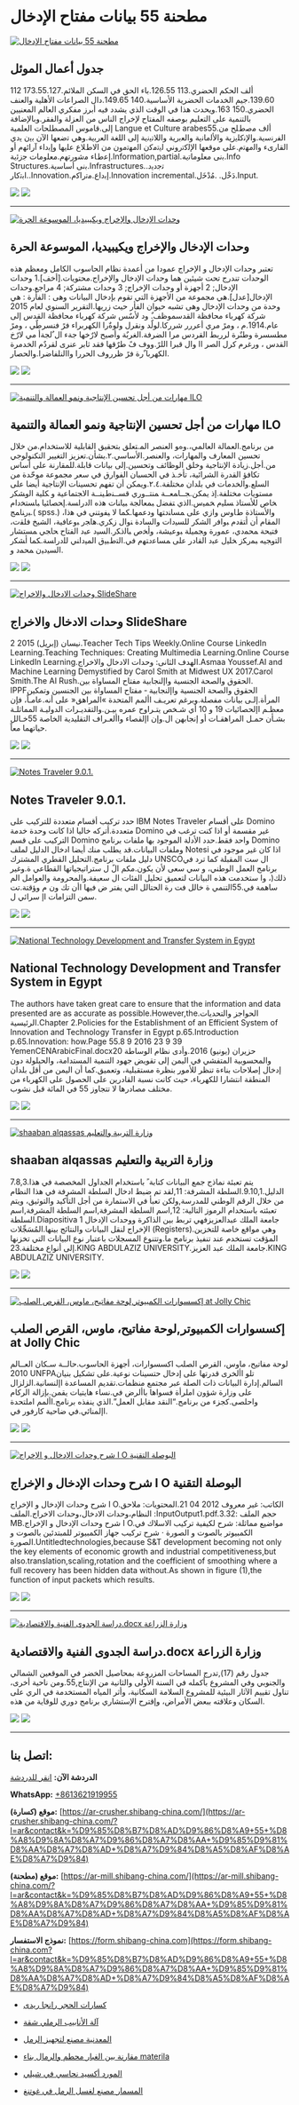 # مطحنة 55 بيانات مفتاح الإدخال

<a href="https://swt.shibang-china.com/?l=ar&img&k=%D9%85%D8%B7%D8%AD%D9%86%D8%A9+55+%D8%A8%D9%8A%D8%A7%D9%86%D8%A7%D8%AA+%D9%85%D9%81%D8%AA%D8%A7%D8%AD+%D8%A7%D9%84%D8%A5%D8%AF%D8%AE%D8%A7%D9%84" target="_blank">![مطحنة 55 بيانات مفتاح الإدخال](http://static.shibang-china.com/all-800x300/149.jpg)</a>

## جدول أعمال الموئل
112 173.55.ألف الحكم الحضري.113 126.55.باء الحق في السكن الملائم.127 139.60.جيم الخدمات الحضرية الأساسية.140 149.65.دال الصراعات الأهلية والعنف الحضري.150 163.ويحدث هذا في الوقت الذي يشدد فيه أبرز مفكري العالم المعنيين بالتنمية على التعليم بوصفه المفتاح لإخراج الناس من العزلة والفقر.وبالإضافة إلى.قاموس المصطلحات العلمية Langue et Culture arabes55.أﻟف ﻣﺻطﻠﺢ ﻣن اﻟﻔرﻧﺳﻳﺔ.واﻹﻧﻛﻠﻳزﻳﺔ واﻷﻟﻣﺎﻧﻳﺔ واﻟﻌﺑرﻳﺔ واﻟﻼﺗﻳﻧﻳﺔ إﻟﻰ اﻟﻠﻐﺔ اﻟﻌرﺑﻳﺔ.وﻫﻲ ﺗﺿﻌﻬﺎ اﻵن ﺑﻳن ﻳدي اﻟﻘﺎرىء واﻟﻣﻬﺗم.ﻋﻠﻰ ﻣوﻗﻌﻬﺎ اﻹﻟﻛﺗروﻧﻲ ﻟﻳﺗﻣﻛن اﻟﻣﻬﺗﻣون ﻣن اﻻطﻼع ﻋﻠﻳﻬﺎ وإﺑداء آراﺋﻬم أو إﻋطﺎء ﻣﺷورﺗﻬم.ﻣﻌﻠوﻣﺎت ﺟزﺋﻳﺔ.Information,partial.ﺑﻧﻰ ﻣﻌﻠوﻣﺎﺗﻳﺔ.Info Structures.ﺑﻧﻰ أﺳﺎﺳﻳﺔ.Infrastructures.ﺗﺟدﻳد. .اﺑﺗﻛﺎر.Innovation.إﺑداع.ﻣﺗراﻛم.Innovation incremental.دَﺧْﻝ. .ﻣُدْﺧَﻝ.Input.


<a href="https://whatsapp.shibangsoft.com/WhatsApp.php" target="_blank" title="WhatsApp">![](http://static.shibang-china.com/icon/whatsapp.png)</a> <a href="https://swt.shibang-china.com/?l=ar&icon&k=%D9%85%D8%B7%D8%AD%D9%86%D8%A9+55+%D8%A8%D9%8A%D8%A7%D9%86%D8%A7%D8%AA+%D9%85%D9%81%D8%AA%D8%A7%D8%AD+%D8%A7%D9%84%D8%A5%D8%AF%D8%AE%D8%A7%D9%84" target="_blank">![](http://static.shibang-china.com/icon/chat-ar.png)</a>

---

<a href="https://swt.shibang-china.com/?l=ar&img&k=%D9%85%D8%B7%D8%AD%D9%86%D8%A9+55+%D8%A8%D9%8A%D8%A7%D9%86%D8%A7%D8%AA+%D9%85%D9%81%D8%AA%D8%A7%D8%AD+%D8%A7%D9%84%D8%A5%D8%AF%D8%AE%D8%A7%D9%84" target="_blank">![وحدات الإدخال والإخراج ويكيبيديا، الموسوعة الحرة](http://static.shibang-china.com/all-800x300/457.jpg)</a>

## وحدات الإدخال والإخراج ويكيبيديا، الموسوعة الحرة
تعتبر وحدات الإدخال و الإخراج عمودا من أعمدة نظام الحاسوب الكامل ومعظم هذه الوحدات تندرج تحت شيئين هما وحدات الإدخال والإخراج.محتويات.[أخف].1 وحدات الإدخال; 2 أجهزة أو وحدات الإخراج; 3 وحدات مشتركة; 4 مراجع.وحدات الإدخال[عدل].هي مجموعة من الأجهزة التي تقوم بإدخال البيانات وهى : الفأرة : هي وحدة من وحدات الإدخال وهى تشبه حيوان الفأر حيث زريها.التقرير السنوي لعام 2015 شركة كهرباء محافظة القدسموظف.ٌ ود لأسٌس شركة كهرباء محافظة القدس إلى عام.1914.م ، ومرً مري أعررر شرركا.لولٌد ونقرل ولوةٌرا الكهربراء فرً فنسرطٌي ، ومرً مطسسرة وطنٌرة لرربط القردس مرا الضرفة.الغربٌة وأصبح لارٌخها جةء ال ٌلجةأ مي لارٌخ القدس ، ورغرم كرل الصر اا وال قبرا اللرً.ووف فً طرٌقها فقد ثابر عنرى لقردٌم الخدمرة الكهربا ٌرة فرً ظرروف الحررا واالنلفاضرا.والحصار.


<a href="https://whatsapp.shibangsoft.com/WhatsApp.php" target="_blank" title="WhatsApp">![](http://static.shibang-china.com/icon/whatsapp.png)</a> <a href="https://swt.shibang-china.com/?l=ar&icon&k=%D9%85%D8%B7%D8%AD%D9%86%D8%A9+55+%D8%A8%D9%8A%D8%A7%D9%86%D8%A7%D8%AA+%D9%85%D9%81%D8%AA%D8%A7%D8%AD+%D8%A7%D9%84%D8%A5%D8%AF%D8%AE%D8%A7%D9%84" target="_blank">![](http://static.shibang-china.com/icon/chat-ar.png)</a>

---

<a href="https://swt.shibang-china.com/?l=ar&img&k=%D9%85%D8%B7%D8%AD%D9%86%D8%A9+55+%D8%A8%D9%8A%D8%A7%D9%86%D8%A7%D8%AA+%D9%85%D9%81%D8%AA%D8%A7%D8%AD+%D8%A7%D9%84%D8%A5%D8%AF%D8%AE%D8%A7%D9%84" target="_blank">![مهارات من أجل تحسين الإنتاجية ونمو العمالة والتنمية ILO](http://static.shibang-china.com/all-800x300/1061.jpg)</a>

## مهارات من أجل تحسين الإنتاجية ونمو العمالة والتنمية ILO
ﻣﻦ ﺑﺮﻧﺎﻣﺞ.اﻟﻌﻤﺎﻟﺔ اﻟﻌﺎﻟﻤﻲ،.وهﻮ اﻟﻌﻨﺼﺮ اﻟﻤ.ﺘﻌﻠﻖ ﺑﺘﺤﻘﻴﻖ اﻟﻘﺎﺑﻠﻴﺔ ﻟﻼﺳﺘﺨﺪام.ﻣﻦ ﺧﻼل ﺗﺤﺴﻴﻦ اﻟﻤﻌﺎرف واﻟﻤﻬﺎرات، واﻟﻌﻨﺼﺮ.اﻷﺳﺎﺳﻲ.٢.ﺑﺸﺄن.ﺗﻌﺰﻳﺰ اﻟﺘﻐﻴﻴﺮ اﻟﺘﻜﻨﻮﻟﻮﺟﻲ ﻣﻦ.أﺟﻞ.زﻳﺎدة اﻹﻧﺘﺎﺟﻴﺔ وﺧﻠﻖ اﻟﻮﻇﺎﺋﻒ وﺗﺤﺴﻴﻦ.إﻟﻰ ﺑﻴﺎﻧﺎت ﻗﺎﺑﻠﺔ.ﻟﻠﻤﻘﺎرﻧﺔ ﻋﻠﻰ أﺳﺎس ﺗﻜﺎﻓﺆ اﻟﻘﺪرة اﻟﺸﺮاﺋﻴﺔ، ﺗﺄﺧ.ﺬ ﻓﻲ اﻟﺤﺴﺒﺎن اﻟﻔﻮارق ﻓﻲ ﺳﻌﺮ ﻣﺠﻤﻮﻋﺔ ﻣﻮﺣّﺪة ﻣﻦ اﻟﺴﻠﻊ.واﻟﺨﺪﻣﺎت ﻓﻲ ﺑﻠﺪان ﻣﺨﺘﻠﻔﺔ.٢.٤.وﻳﻤﻜﻦ أن ﺗﻔﻬﻢ ﺗﺤﺴﻴﻨﺎت اﻹﻧﺘﺎﺟﻴﺔ أﻳﻀﺎ ﻋﻠﻰ ﻣﺴﺘﻮﻳﺎت ﻣﺨﺘﻠﻔﺔ.إذ ﻳﻤﻜﻦ.ﺠــﺎﻤﻌــﺔ ﻤﻨﺘــﻭﺭﻱ ﻗﺴــﻨﻁﻴﻨــﺔ ﺍﻻﺠﺘﻤﺎﻋﻴﺔ ﻭ ﻜﻠﻴﺔ ﺍﻟﻭﺸﻜﺭ ﺨﺎﺹ ﻟﻸﺴﺘﺎﺫ ﺴﻠﻴﻡ ﺨﻤﻴﺱ.ﺍﻟﺫﻱ ﺘﻔﻀل ﺒﻤﻌﺎﻟﺠﺔ ﺒﻴﺎﻨﺎﺕ ﻫﺫﻩ ﺍﻟﺩﺭﺍﺴﺔ.ﺇﺤﺼﺎﺌﻴﺎ ﺒﺎﺴﺘﺨﺩﺍﻡ ﺒﺭﻨﺎﻤﺞ.( spss.) ،ﻭﺍﻷﺴﺘﺎﺫﺓ ﻁﺎﻭﺱ ﻭﺍﺯﻱ ﻋﻠﻰ ﻤﺴﺎﻨﺩﺘﻬﺎ ﻭﺩﻋﻤﻬﺎ.ﻜﻤﺎ ﻻ ﻴﻔﻭﺘﻨﻲ ﻓﻲ ﻫﺫﺍ ﺍﻟﻤﻘﺎﻡ ﺃﻥ ﺃﺘﻘﺩﻡ ﺒﻭﺍﻓﺭ ﺍﻟﺸﻜﺭ ﻟﻠﺴﻴﺩﺍﺕ ﻭﺍﻟﺴﺎﺩﺓ ﻨﻭﺍل ﺯﻜﺭﻱ.ﻫﺎﺠﺭ ﺒﻭﻋﺎﻓﻴﺔ، ﺍﻟﺸﻴﺦ ﻓﻠﻘﺕ، ﻓﺘﻴﺤﺔ ﻤﺤﻤﺩﻱ، ﻋﻤﻭﺭﺓ ﻭﺠﻤﻴﻠﺔ ﺒﻭﻋﻴﺸﺔ، ﻭﺃﺨﺹ ﺒﺎﻟﺫﻜﺭ.ﺍﻟﺴﻴﺩ ﻋﺒﺩ ﺍﻟﻔﺘﺎﺡ ﺤﺎﺠﻲ ﻤﺴﺘﺸﺎﺭ ﺍﻟﺘﻭﺠﻴﻪ ﺒﻤﺭﻜﺯ ﺨﻠﻴل ﻋﺒﺩ ﺍﻟﻘﺎﺩﺭ ﻋﻠﻰ ﻤﺴﺎﻋﺩﺘﻬﻡ ﻓﻲ.ﺍﻟﺘﻁﺒﻴﻕ ﺍﻟﻤﻴﺩﺍﻨﻲ ﻟﻠﺩﺭﺍﺴﺔ.ﻜﻤﺎ ﺃﺸﻜﺭ ﺍﻟﺴﻴﺩﻴﻥ ﻤﺤﻤﺩ ﻭ.


<a href="https://whatsapp.shibangsoft.com/WhatsApp.php" target="_blank" title="WhatsApp">![](http://static.shibang-china.com/icon/whatsapp.png)</a> <a href="https://swt.shibang-china.com/?l=ar&icon&k=%D9%85%D8%B7%D8%AD%D9%86%D8%A9+55+%D8%A8%D9%8A%D8%A7%D9%86%D8%A7%D8%AA+%D9%85%D9%81%D8%AA%D8%A7%D8%AD+%D8%A7%D9%84%D8%A5%D8%AF%D8%AE%D8%A7%D9%84" target="_blank">![](http://static.shibang-china.com/icon/chat-ar.png)</a>

---

<a href="https://swt.shibang-china.com/?l=ar&img&k=%D9%85%D8%B7%D8%AD%D9%86%D8%A9+55+%D8%A8%D9%8A%D8%A7%D9%86%D8%A7%D8%AA+%D9%85%D9%81%D8%AA%D8%A7%D8%AD+%D8%A7%D9%84%D8%A5%D8%AF%D8%AE%D8%A7%D9%84" target="_blank">![وحدات الادخال والاخراج SlideShare](http://static.shibang-china.com/all-800x300/641.jpg)</a>

## وحدات الادخال والاخراج SlideShare
2 نيسان (إبريل) 2015.Teacher Tech Tips Weekly.Online Course LinkedIn Learning.Teaching Techniques: Creating Multimedia Learning.Online Course LinkedIn Learning.الهدف الثانى: وحدات الادخال والاخراج.Asmaa Youssef.AI and Machine Learning Demystified by Carol Smith at Midwest UX 2017.Carol Smith.The AI Rush.الحقوق والصحة الجنسية واإلنجابية مفتاح المساواة بين. IPPFالحقوق والصحة الجنسية واإلنجابية ‑ مفتاح المساواة بين الجنسين وتمكين المرأة.إلـى بيانات مفصلة.وبرغم تعريـف األمم المتحدة »المراهق« على أنه.عامـاً، فإن معظـم اإلحصائيات 19 و 10 أي شـخص يتـراوح عمره بيـن.والتقديـرات الدوليـة المماثلـة بشـأن حمـل المراهقـات أو إنجابهن ال.وإن اإلقصاء واألعـراف التقليدية الخاصة 55خـالل حياتهما معاً.


<a href="https://whatsapp.shibangsoft.com/WhatsApp.php" target="_blank" title="WhatsApp">![](http://static.shibang-china.com/icon/whatsapp.png)</a> <a href="https://swt.shibang-china.com/?l=ar&icon&k=%D9%85%D8%B7%D8%AD%D9%86%D8%A9+55+%D8%A8%D9%8A%D8%A7%D9%86%D8%A7%D8%AA+%D9%85%D9%81%D8%AA%D8%A7%D8%AD+%D8%A7%D9%84%D8%A5%D8%AF%D8%AE%D8%A7%D9%84" target="_blank">![](http://static.shibang-china.com/icon/chat-ar.png)</a>

---

<a href="https://swt.shibang-china.com/?l=ar&img&k=%D9%85%D8%B7%D8%AD%D9%86%D8%A9+55+%D8%A8%D9%8A%D8%A7%D9%86%D8%A7%D8%AA+%D9%85%D9%81%D8%AA%D8%A7%D8%AD+%D8%A7%D9%84%D8%A5%D8%AF%D8%AE%D8%A7%D9%84" target="_blank">![Notes Traveler 9.0.1.](http://static.shibang-china.com/all-800x300/1329.jpg)</a>

## Notes Traveler 9.0.1.
حدد تركيب أقسام متعددة للتركيب على IBM Notes Traveler على أقسام Domino متعددة.أتركه خاليا اذا كانت وحدة خدمة Domino غير مقسمة أو اذا كنت ترغب في التركيب على قسم Domino واحد فقط.حدد الأدلة الموجود بها ملفات برنامج Domino وملفات البيانات.قد يطلب منك أيضا ادخال الدليل لملف Notesi اذا كان غير موجود في دليل ملفات برنامج.التحليل القطري المشترك UNSCOال ست المقبلة كما ترد في برنامج العمل الوطني، و سي سعى لأن يكون.مكم الً ل ستراتيجياتها القطاعي ة.وغير ذلك(، وا ستخدمت هذه البيانات لتعميق تحليل الفئات ال سعيفة.والمحرومة والعوامل الم ساهمة في.55التنمي ة خالل فت رة الحتالل التي يفتر ض فيها اأن تك ون م وؤقتة.تت سمن التزامات اإ سرائي ل.


<a href="https://whatsapp.shibangsoft.com/WhatsApp.php" target="_blank" title="WhatsApp">![](http://static.shibang-china.com/icon/whatsapp.png)</a> <a href="https://swt.shibang-china.com/?l=ar&icon&k=%D9%85%D8%B7%D8%AD%D9%86%D8%A9+55+%D8%A8%D9%8A%D8%A7%D9%86%D8%A7%D8%AA+%D9%85%D9%81%D8%AA%D8%A7%D8%AD+%D8%A7%D9%84%D8%A5%D8%AF%D8%AE%D8%A7%D9%84" target="_blank">![](http://static.shibang-china.com/icon/chat-ar.png)</a>

---

<a href="https://swt.shibang-china.com/?l=ar&img&k=%D9%85%D8%B7%D8%AD%D9%86%D8%A9+55+%D8%A8%D9%8A%D8%A7%D9%86%D8%A7%D8%AA+%D9%85%D9%81%D8%AA%D8%A7%D8%AD+%D8%A7%D9%84%D8%A5%D8%AF%D8%AE%D8%A7%D9%84" target="_blank">![National Technology Development and Transfer System in Egypt](http://static.shibang-china.com/all-800x300/578.jpg)</a>

## National Technology Development and Transfer System in Egypt
The authors have taken great care to ensure that the information and data presented are as accurate as possible.However,the.الحواجز والتحديات الرئيسية.Chapter 2.Policies for the Establishment of an Efficient System of Innovation and Technology Transfer in Egypt p.65.Introduction p.65.Innovation: how.Page 55.8 9 2016 23 9 39 YemenCENArabicFinal.docx20 حزيران (يونيو) 2016.وأدى نظام الوساطة والمحسوبية المتفشي في اليمن إلى تقويض جهود التنمية المستدامة، والحيلولة دون إدخال إصلاحات بناءة تنظر للأمور بنظرة مستقبلية، وتعميق.كما أن اليمن من أقل بلدان المنطقة انتشارا للكهرباء، حيث كانت نسبة القادرين على الحصول على الكهرباء من مختلف مصادرها لا تتجاوز 55 في المائة قبل نشوب.


<a href="https://whatsapp.shibangsoft.com/WhatsApp.php" target="_blank" title="WhatsApp">![](http://static.shibang-china.com/icon/whatsapp.png)</a> <a href="https://swt.shibang-china.com/?l=ar&icon&k=%D9%85%D8%B7%D8%AD%D9%86%D8%A9+55+%D8%A8%D9%8A%D8%A7%D9%86%D8%A7%D8%AA+%D9%85%D9%81%D8%AA%D8%A7%D8%AD+%D8%A7%D9%84%D8%A5%D8%AF%D8%AE%D8%A7%D9%84" target="_blank">![](http://static.shibang-china.com/icon/chat-ar.png)</a>

---

<a href="https://swt.shibang-china.com/?l=ar&img&k=%D9%85%D8%B7%D8%AD%D9%86%D8%A9+55+%D8%A8%D9%8A%D8%A7%D9%86%D8%A7%D8%AA+%D9%85%D9%81%D8%AA%D8%A7%D8%AD+%D8%A7%D9%84%D8%A5%D8%AF%D8%AE%D8%A7%D9%84" target="_blank">![shaaban alqassas وزارة التربية والتعليم](http://static.shibang-china.com/all-800x300/478.jpg)</a>

## shaaban alqassas وزارة التربية والتعليم
7.8,3.يتم تعبئة نماذج جمع البيانات كتابة ً باستخدام الجداول المخصصة في هذا الدليل.9.10,1.السلطة المشرفة: 11,لقد تم ضبط ادخال السلطة المشرفة في هذا النظام من خلال الرقم الوطني للمدرسة,ولكن تعبأ في الاستمارة من أجل التأكيد والتوثيق، ويتم تعبئته باستخدام الرموز التالية: 12,اسم السلطة المشرفة,اسم السلطة المشرفة,اسم السلطة.Diapositiva 1 جامعة الملك عبدالعزيزفهي تربط بين الذاكرة ووحدات الإدخال الإخراج لنقل البيانات والنتائج بينها.المُسَجِّلات (Registers).وهي مواقع خاصة للتخزين المؤقت تستخدم عند تنفيذ برنامج ما.وتتنوع المسجلات باعتبار نوع البيانات التي تخزنها إلى أنواع مختلفة.23.KING ABDULAZIZ UNIVERSITY.جامعة الملك عبد العزيز.KING ABDULAZIZ UNIVERSITY.


<a href="https://whatsapp.shibangsoft.com/WhatsApp.php" target="_blank" title="WhatsApp">![](http://static.shibang-china.com/icon/whatsapp.png)</a> <a href="https://swt.shibang-china.com/?l=ar&icon&k=%D9%85%D8%B7%D8%AD%D9%86%D8%A9+55+%D8%A8%D9%8A%D8%A7%D9%86%D8%A7%D8%AA+%D9%85%D9%81%D8%AA%D8%A7%D8%AD+%D8%A7%D9%84%D8%A5%D8%AF%D8%AE%D8%A7%D9%84" target="_blank">![](http://static.shibang-china.com/icon/chat-ar.png)</a>

---

<a href="https://swt.shibang-china.com/?l=ar&img&k=%D9%85%D8%B7%D8%AD%D9%86%D8%A9+55+%D8%A8%D9%8A%D8%A7%D9%86%D8%A7%D8%AA+%D9%85%D9%81%D8%AA%D8%A7%D8%AD+%D8%A7%D9%84%D8%A5%D8%AF%D8%AE%D8%A7%D9%84" target="_blank">![إكسسوارات الكمبيوتر,لوحة مفاتيح، ماوس، القرص الصلب at Jolly Chic](http://static.shibang-china.com/all-800x300/119.jpg)</a>

## إكسسوارات الكمبيوتر,لوحة مفاتيح، ماوس، القرص الصلب at Jolly Chic
لوحة مفاتيح، ماوس، القرص الصلب اكسسوارات، أجهزة الحاسوب.حالــة سـكان العــالم 2010 UNFPAتلو األخرى قدرتها على إدخال حتسينات نوعية.على تشكيل بنيان السالم.إدارة البيانات ذات الصلة عبر مجتمع منظمات.تقديم المساعدة اإلنسانية.الزلزال على وزارة شؤون املرأة فسواها باألرض في.نساء هايتيات يقمن.بإزالة الركام واحلصى.كجزء من برنامج.“النقد مقابل العمل”.الذي ينفذه برنامج.األمم املتحدة اإلمنائي.في ضاحية كارفور في.


<a href="https://whatsapp.shibangsoft.com/WhatsApp.php" target="_blank" title="WhatsApp">![](http://static.shibang-china.com/icon/whatsapp.png)</a> <a href="https://swt.shibang-china.com/?l=ar&icon&k=%D9%85%D8%B7%D8%AD%D9%86%D8%A9+55+%D8%A8%D9%8A%D8%A7%D9%86%D8%A7%D8%AA+%D9%85%D9%81%D8%AA%D8%A7%D8%AD+%D8%A7%D9%84%D8%A5%D8%AF%D8%AE%D8%A7%D9%84" target="_blank">![](http://static.shibang-china.com/icon/chat-ar.png)</a>

---

<a href="https://swt.shibang-china.com/?l=ar&img&k=%D9%85%D8%B7%D8%AD%D9%86%D8%A9+55+%D8%A8%D9%8A%D8%A7%D9%86%D8%A7%D8%AA+%D9%85%D9%81%D8%AA%D8%A7%D8%AD+%D8%A7%D9%84%D8%A5%D8%AF%D8%AE%D8%A7%D9%84" target="_blank">![شرح وحدات الإدخال و الإخراج I O البوصلة التقنية](http://static.shibang-china.com/all-800x300/21.jpg)</a>

## شرح وحدات الإدخال و الإخراج I O البوصلة التقنية
شرح وحدات الإدخال و الإخراج I O.الكاتب: غير معروف 2012 04 21.المحتويات: ملاحق النظام،وحدات الادخال،وحدات الاخراج.الملف :InputOutput1.pdf.حجم الملف :3.32 MB.شرح وحدات الإدخال و الإخراج I O.مواضيع مماثلة: شرح لكيفية تركيب الاسلاك في الكمبيوتر بالصوت و الصورة &middot; شرح تركيب جهاز الكمبيوتر للمبتدئين بالصوت و الصورة.Untitledtechnologies,because S&amp;T development becoming not only the key elements of economic growth and industrial competitiveness,but also.translation,scaling,rotation and the coefficient of smoothing where a full recovery has been hidden data without.As shown in figure (1),the function of input packets which results.


<a href="https://whatsapp.shibangsoft.com/WhatsApp.php" target="_blank" title="WhatsApp">![](http://static.shibang-china.com/icon/whatsapp.png)</a> <a href="https://swt.shibang-china.com/?l=ar&icon&k=%D9%85%D8%B7%D8%AD%D9%86%D8%A9+55+%D8%A8%D9%8A%D8%A7%D9%86%D8%A7%D8%AA+%D9%85%D9%81%D8%AA%D8%A7%D8%AD+%D8%A7%D9%84%D8%A5%D8%AF%D8%AE%D8%A7%D9%84" target="_blank">![](http://static.shibang-china.com/icon/chat-ar.png)</a>

---

<a href="https://swt.shibang-china.com/?l=ar&img&k=%D9%85%D8%B7%D8%AD%D9%86%D8%A9+55+%D8%A8%D9%8A%D8%A7%D9%86%D8%A7%D8%AA+%D9%85%D9%81%D8%AA%D8%A7%D8%AD+%D8%A7%D9%84%D8%A5%D8%AF%D8%AE%D8%A7%D9%84" target="_blank">![دراسة الجدوى الفنية والاقتصادية.docx وزارة الزراعة](http://static.shibang-china.com/all-800x300/1492.jpg)</a>

## دراسة الجدوى الفنية والاقتصادية.docx وزارة الزراعة
جدول رقم (17),تدرج المساحات المزروعة بمحاصيل الخضر في الموقعين الشمالي والجنوبي وفي المشروع بأكمله في السنة الأولى والثانية من الإنتاج,55.ومن ناحية أخرى، تناول تقييم الآثار البيئية للمشروع السلامة السكانية، وأثر المياه المستخدمة في الري على السكان وعلاقته ببعض الأمراض، وإقترح الإستشاري برنامج دوري للوقاية من هذه.

<a href="https://whatsapp.shibangsoft.com/WhatsApp.php" target="_blank" title="WhatsApp">![](http://static.shibang-china.com/icon/whatsapp.png)</a> <a href="https://swt.shibang-china.com/?l=ar&icon&k=%D9%85%D8%B7%D8%AD%D9%86%D8%A9+55+%D8%A8%D9%8A%D8%A7%D9%86%D8%A7%D8%AA+%D9%85%D9%81%D8%AA%D8%A7%D8%AD+%D8%A7%D9%84%D8%A5%D8%AF%D8%AE%D8%A7%D9%84" target="_blank">![](http://static.shibang-china.com/icon/chat-ar.png)</a>

---
## اتصل بنا:

**الدردشة الآن:** [انقر للدردشة](https://swt.shibang-china.com?l=ar&contact&k=%D9%85%D8%B7%D8%AD%D9%86%D8%A9+55+%D8%A8%D9%8A%D8%A7%D9%86%D8%A7%D8%AA+%D9%85%D9%81%D8%AA%D8%A7%D8%AD+%D8%A7%D9%84%D8%A5%D8%AF%D8%AE%D8%A7%D9%84)

**WhatsApp:**  [+8613621919955](https://whatsapp.shibangsoft.com/WhatsApp.php)

**موقع (كسارة):** [https://ar-crusher.shibang-china.com/](https://ar-crusher.shibang-china.com/?l=ar&contact&k=%D9%85%D8%B7%D8%AD%D9%86%D8%A9+55+%D8%A8%D9%8A%D8%A7%D9%86%D8%A7%D8%AA+%D9%85%D9%81%D8%AA%D8%A7%D8%AD+%D8%A7%D9%84%D8%A5%D8%AF%D8%AE%D8%A7%D9%84)

**موقع (مطحنة):** [https://ar-mill.shibang-china.com/](https://ar-mill.shibang-china.com/?l=ar&contact&k=%D9%85%D8%B7%D8%AD%D9%86%D8%A9+55+%D8%A8%D9%8A%D8%A7%D9%86%D8%A7%D8%AA+%D9%85%D9%81%D8%AA%D8%A7%D8%AD+%D8%A7%D9%84%D8%A5%D8%AF%D8%AE%D8%A7%D9%84)

**نموذج الاستفسار:** [https://form.shibang-china.com](https://form.shibang-china.com?l=ar&contact&k=%D9%85%D8%B7%D8%AD%D9%86%D8%A9+55+%D8%A8%D9%8A%D8%A7%D9%86%D8%A7%D8%AA+%D9%85%D9%81%D8%AA%D8%A7%D8%AD+%D8%A7%D9%84%D8%A5%D8%AF%D8%AE%D8%A7%D9%84)

* [كسارات الحجر رانجا ريدى](../27/%D9%83%D8%B3%D8%A7%D8%B1%D8%A7%D8%AA%20%D8%A7%D9%84%D8%AD%D8%AC%D8%B1%20%D8%B1%D8%A7%D9%86%D8%AC%D8%A7%20%D8%B1%D9%8A%D8%AF%D9%89.md)

* [آلة الأنابيب الرملي شقة](../27/%D8%A2%D9%84%D8%A9%20%D8%A7%D9%84%D8%A3%D9%86%D8%A7%D8%A8%D9%8A%D8%A8%20%D8%A7%D9%84%D8%B1%D9%85%D9%84%D9%8A%20%D8%B4%D9%82%D8%A9.md)

* [المعدنية مصنع لتجهيز الرمل](../30/%D8%A7%D9%84%D9%85%D8%B9%D8%AF%D9%86%D9%8A%D8%A9%20%D9%85%D8%B5%D9%86%D8%B9%20%D9%84%D8%AA%D8%AC%D9%87%D9%8A%D8%B2%20%D8%A7%D9%84%D8%B1%D9%85%D9%84.md)

* [مقارنة بين الغبار محطم والرمال بناء materila](../27/%D9%85%D9%82%D8%A7%D8%B1%D9%86%D8%A9%20%D8%A8%D9%8A%D9%86%20%D8%A7%D9%84%D8%BA%D8%A8%D8%A7%D8%B1%20%D9%85%D8%AD%D8%B7%D9%85%20%D9%88%D8%A7%D9%84%D8%B1%D9%85%D8%A7%D9%84%20%D8%A8%D9%86%D8%A7%D8%A1%20materila.md)

* [المورد أكسيد نحاسي في شيلي](../30/%D8%A7%D9%84%D9%85%D9%88%D8%B1%D8%AF%20%D8%A3%D9%83%D8%B3%D9%8A%D8%AF%20%D9%86%D8%AD%D8%A7%D8%B3%D9%8A%20%D9%81%D9%8A%20%D8%B4%D9%8A%D9%84%D9%8A.md)

* [المسمار مصنع لغسل الرمل في غوتنغ](../29/%D8%A7%D9%84%D9%85%D8%B3%D9%85%D8%A7%D8%B1%20%D9%85%D8%B5%D9%86%D8%B9%20%D9%84%D8%BA%D8%B3%D9%84%20%D8%A7%D9%84%D8%B1%D9%85%D9%84%20%D9%81%D9%8A%20%D8%BA%D9%88%D8%AA%D9%86%D8%BA.md)